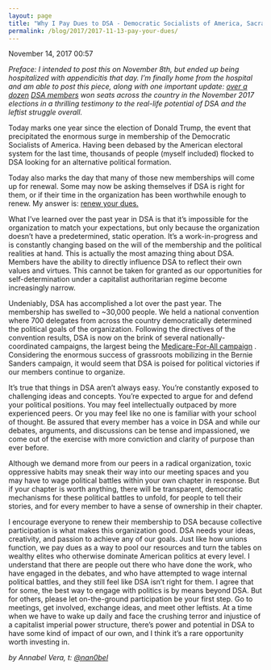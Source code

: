 ```yaml
---
layout: page
title: "Why I Pay Dues to DSA - Democratic Socialists of America, Sacramento"
permalink: /blog/2017/2017-11-13-pay-your-dues/
---
```

November 14, 2017 00:57

*Preface: I intended to post this on November 8th, but ended up being hospitalized with appendicitis that day. I’m finally home from the hospital and am able to post this piece, along with one important update: [over a dozen](http://mashable.com/2017/11/08/democratic-socialists-election-small-wave) [DSA members](https://www.jacobinmag.com/2017/11/election-day-socialists-carter-brisport-jentzen-singh-krasner-dsa) won seats across the country in the November 2017 elections in a thrilling testimony to the real-life potential of DSA and the leftist struggle overall.*

Today marks one year since the election of Donald Trump, the event that precipitated the enormous surge in membership of the Democratic Socialists of America. Having been debased by the American electoral system for the last time, thousands of people (myself included) flocked to DSA looking for an alternative political formation.

Today also marks the day that many of those new memberships will come up for renewal. Some may now be asking themselves if DSA is right for them, or if their time in the organization has been worthwhile enough to renew. My answer is: [renew your dues.](https://dsausa.nationbuilder.com/join)

What I’ve learned over the past year in DSA is that it’s impossible for the organization to match your expectations, but only because the organization doesn’t have a predetermined, static operation. It’s a work-in-progress and is constantly changing based on the will of the membership and the political realities at hand. This is actually the most amazing thing about DSA. Members have the ability to directly influence DSA to reflect their own values and virtues. This cannot be taken for granted as our opportunities for self-determination under a capitalist authoritarian regime become increasingly narrow.

Undeniably, DSA has accomplished a lot over the past year. The membership has swelled to ~30,000 people. We held a national convention where 700 delegates from across the country democratically determined the political goals of the organization. Following the directives of the convention results, DSA is now on the brink of several nationally-coordinated campaigns, the largest being the [<span>Medicare-For-All campaign</span>](http://www.dsausa.org/medicare_for_all_act_of_2017) . Considering the enormous success of grassroots mobilizing in the Bernie Sanders campaign, it would seem that DSA is poised for political victories if our members continue to organize.

It’s true that things in DSA aren’t always easy. You’re constantly exposed to challenging ideas and concepts. You’re expected to argue for and defend your political positions. You may feel intellectually outpaced by more experienced peers. Or you may feel like no one is familiar with your school of thought. Be assured that every member has a voice in DSA and while our debates, arguments, and discussions can be tense and impassioned, we come out of the exercise with more conviction and clarity of purpose than ever before.

Although we demand more from our peers in a radical organization, toxic oppressive habits may sneak their way into our meeting spaces and you may have to wage political battles within your own chapter in response. But if your chapter is worth anything, there will be transparent, democratic mechanisms for these political battles to unfold, for people to tell their stories, and for every member to have a sense of ownership in their chapter.

I encourage everyone to renew their membership to DSA because collective participation is what makes this organization good. DSA needs your ideas, creativity, and passion to achieve any of our goals. Just like how unions function, we pay dues as a way to pool our resources and turn the tables on wealthy elites who otherwise dominate American politics at every level. I understand that there are people out there who have done the work, who have engaged in the debates, and who have attempted to wage internal political battles, and they still feel like DSA isn’t right for them. I agree that for some, the best way to engage with politics is by means beyond DSA. But for others, please let on-the-ground participation be your first step. Go to meetings, get involved, exchange ideas, and meet other leftists. At a time when we have to wake up daily and face the crushing terror and injustice of a capitalist imperial power structure, there’s power and potential in DSA to have some kind of impact of our own, and I think it’s a rare opportunity worth investing in.

*by Annabel Vera, t: [@nan0bel](https://twitter.com/nan0bel)*
